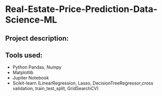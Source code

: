 # Real-Estate-Price-Prediction-Data-Science-ML

## Project description:

## Tools used:
+ Python Pandas, Numpy
+ Matplotlib
+ Jupiter Notebook
+ Scikit-learn (LinearRegression, Lasso, DecisionTreeRegressor,cross validation, train_test_split, GridSearchCV)
